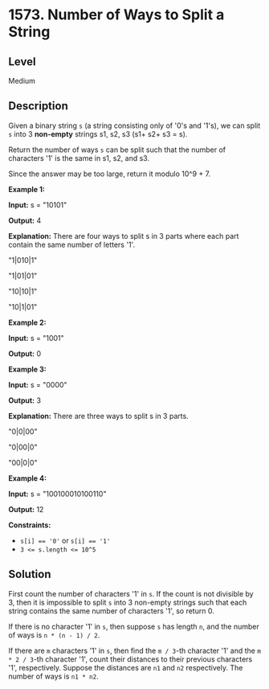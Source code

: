 # 1573. Number of Ways to Split a String
## Level
Medium

## Description
Given a binary string `s` (a string consisting only of '0's and '1's), we can split `s` into 3 **non-empty** strings s1, s2, s3 (s1+ s2+ s3 = s).

Return the number of ways `s` can be split such that the number of characters '1' is the same in s1, s2, and s3.

Since the answer may be too large, return it modulo 10^9 + 7.

**Example 1:**

**Input:** s = "10101"

**Output:** 4

**Explanation:** There are four ways to split s in 3 parts where each part contain the same number of letters '1'.

"1|010|1"

"1|01|01"

"10|10|1"

"10|1|01"

**Example 2:**

**Input:** s = "1001"

**Output:** 0

**Example 3:**

**Input:** s = "0000"

**Output:** 3

**Explanation:** There are three ways to split s in 3 parts.

"0|0|00"

"0|00|0"

"00|0|0"

**Example 4:**

**Input:** s = "100100010100110"

**Output:** 12

**Constraints:**

* `s[i] == '0'` or `s[i] == '1'`
* `3 <= s.length <= 10^5`

## Solution
First count the number of characters '1' in `s`. If the count is not divisible by 3, then it is impossible to split `s` into 3 non-empty strings such that each string contains the same number of characters '1', so return 0.

If there is no character '1' in `s`, then suppose `s` has length `n`, and the number of ways is `n * (n - 1) / 2`.

If there are `m` characters '1' in `s`, then find the `m / 3`-th character '1' and the `m * 2 / 3`-th character '1', count their distances to their previous characters '1', respectively. Suppose the distances are `n1` and `n2` respectively. The number of ways is `n1 * n2`.
